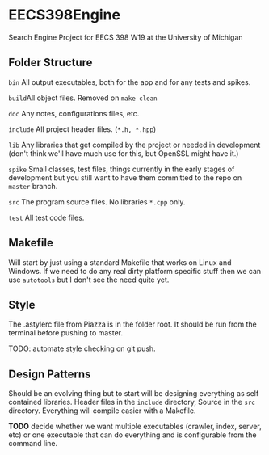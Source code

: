 # EECS398Engine
Search Engine Project for EECS 398 W19 at the University of Michigan

## Folder Structure

`bin` All output executables, both for the app and for any tests and spikes.

`build`All object files. Removed on `make clean`

`doc` Any notes, configurations files, etc.

`include` All project header files. (`*.h, *.hpp`)

`lib` Any libraries that get compiled by the project or needed in development (don't think we'll have much use for this, but OpenSSL might have it.)

`spike` Small classes, test files, things currently in the early stages of development but you still want to have them committed to the repo on `master` branch.

`src` The program source files. No libraries `*.cpp` only.

`test` All test code files.



## Makefile

Will start by just using a standard Makefile that works on Linux and Windows. If we need to do any real dirty platform specific stuff then we can use `autotools` but I don't see the need quite yet.

## Style

The .astylerc file from Piazza is in the folder root. It should be run from the terminal before pushing to master.

TODO: automate style checking on git push.

## Design Patterns

Should be an evolving thing but to start will be designing everything as self contained libraries. Header files in the `include` directory, Source in the `src` directory. Everything will compile easier with a Makefile.

**TODO** decide whether we want multiple executables (crawler, index, server, etc) or one executable that can do everything and is configurable from the command line.

